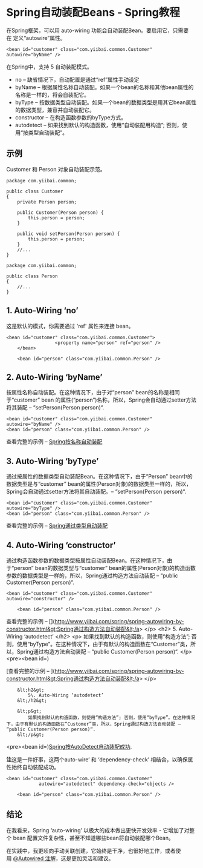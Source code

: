 # Spring自动装配Beans - Spring教程

在Spring框架，可以用 auto-wiring 功能会自动装配Bean。要启用它，只需要在 <bean>定义“autowire”属性。

```
<bean id="customer" class="com.yiibai.common.Customer" autowire="byName" />
```

在Spring中，支持 5 自动装配模式。

*   no – 缺省情况下，自动配置是通过“ref”属性手动设定
*   byName – 根据属性名称自动装配。如果一个bean的名称和其他bean属性的名称是一样的，将会自装配它。
*   byType – 按数据类型自动装配。如果一个bean的数据类型是用其它bean属性的数据类型，兼容并自动装配它。
*   constructor – 在构造函数参数的byType方式。
*   autodetect – 如果找到默认的构造函数，使用“自动装配用构造”; 否则，使用“按类型自动装配”。

## 示例

Customer 和 Person 对象自动装配示范。

```
package com.yiibai.common;

public class Customer 
{
    private Person person;

    public Customer(Person person) {
        this.person = person;
    }

    public void setPerson(Person person) {
        this.person = person;
    }
    //...
}
```

```
package com.yiibai.common;

public class Person 
{
    //...
}
```

## 1\. Auto-Wiring ‘no’

这是默认的模式，你需要通过 'ref' 属性来连接 bean。

```
<bean id="customer" class="com.yiibai.common.Customer">
                  <property name="person" ref="person" />
    </bean>

    <bean id="person" class="com.yiibai.common.Person" />
```

## 2\. Auto-Wiring ‘byName’

按属性名称自动装配。在这种情况下，由于对“person” bean的名称是相同于“customer” bean 的属性(“person”)名称，所以，Spring会自动通过setter方法将其装配 – “setPerson(Person person)“.

```
<bean id="customer" class="com.yiibai.common.Customer" autowire="byName" />    
<bean id="person" class="com.yiibai.common.Person" />
```

查看完整的示例 – [Spring按名称自动装配](http://www.yiibai.com/spring/spring-autowiring-by-name.html)

## 3\. Auto-Wiring ‘byType’

通过按属性的数据类型自动装配Bean。在这种情况下，由于“Person” bean中的数据类型是与“customer” bean的属性(Person对象)的数据类型一样的，所以，Spring会自动通过setter方法将其自动装配。– “setPerson(Person person)“.

```
<bean id="customer" class="com.yiibai.common.Customer" autowire="byType" />
<bean id="person" class="com.yiibai.common.Person" />
```

查看完整的示例 – [Spring通过类型自动装配](http://www.yiibai.com/spring/spring-autowiring-by-type.html)

## 4\. Auto-Wiring ‘constructor’

通过构造函数参数的数据类型按属性自动装配Bean。在这种情况下，由于“person” bean的数据类型与“customer” bean的属性(Person对象)的构造函数参数的数据类型是一样的，所以，Spring通过构造方法自动装配 – “public Customer(Person person)“.

```
<bean id="customer" class="com.yiibai.common.Customer" autowire="constructor" />

    <bean id="person" class="com.yiibai.common.Person" />
```

查看完整的示例 – [](http://www.yiibai.com/spring/spring-autowiring-by-constructor.html&gt;Spring通过构造方法自动装配&lt;/a&gt; 
    &lt;/p&gt;
    &lt;h2&gt;
        5\. Auto-Wiring ‘autodetect’
    &lt;/h2&gt;
    &lt;p&gt;
        如果找到默认的构造函数，则使用“构造方法”; 否则，使用“byType”。在这种情况下，由于有默认的构造函数在“Customer”类，所以，Spring通过构造方法自动装配 – “public Customer(Person person)“.
    &lt;/p&gt;
&lt;pre&gt;&lt;bean id=)

[查看完整的示例 – ](http://www.yiibai.com/spring/spring-autowiring-by-constructor.html&gt;Spring通过构造方法自动装配&lt;/a&gt; 
        &lt;/p&gt;

        &lt;h2&gt;
            5\. Auto-Wiring ‘autodetect’
        &lt;/h2&gt;

        &lt;p&gt;
            如果找到默认的构造函数，则使用“构造方法”; 否则，使用“byType”。在这种情况下，由于有默认的构造函数在“Customer”类，所以，Spring通过构造方法自动装配 – “public Customer(Person person)“.
        &lt;/p&gt;

&lt;pre&gt;&lt;bean id=)[Spring按AutoDetect自动装配成功](http://www.yiibai.com/spring/spring-autowiring-by-autodetect.html).

**注**这是一件好事，这两个auto-wire’ 和 ‘dependency-check’ 相结合，以确保属性始终自动装配成功。

```
<bean id="customer" class="com.yiibai.common.Customer" 
            autowire="autodetect" dependency-check="objects />

    <bean id="person" class="com.yiibai.common.Person" />
```

## 结论

在我看来，Spring ‘auto-wiring’ 以极大的成本做出更快开发效率 - 它增加了对整个 bean 配置文件复杂性，甚至不知道哪些bean将自动装配哪个Bean。

在实践中，我更顷向手动关联创建，它始终是干净，也很好地工作，或者使用 [@Autowired 注解](http://www.yiibai.com/spring/spring-auto-wiring-beans-with-autowired-annotation.html)，这是更加灵活和建议。


